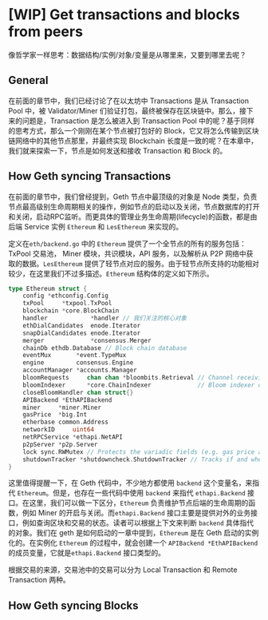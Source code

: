 # [WIP] Get transactions and blocks from peers

像哲学家一样思考：数据结构/实例/对象/变量是从哪里来，又要到哪里去呢？

## General

 在前面的章节中，我们已经讨论了在以太坊中 Transactions 是从 Transaction Pool 中，被 Validator/Miner 们验证打包，最终被保存在区块链中。那么，接下来的问题是，Transaction 是怎么被进入到 Transaction Pool 中的呢？基于同样的思考方式，那么一个刚刚在某个节点被打包好的 Block，它又将怎么传输到区块链网络中的其他节点那里，并最终实现 Blockchain 长度是一致的呢？在本章中，我们就来探索一下，节点是如何发送和接收 Transaction 和 Block 的。

## How Geth syncing Transactions

在前面的章节中，我们曾经提到，Geth 节点中最顶级的对象是 Node 类型，负责节点最高级别生命周期相关的操作，例如节点的启动以及关闭，节点数据库的打开和关闭，启动RPC监听。而更具体的管理业务生命周期(lifecycle)的函数，都是由后端 Service 实例 `Ethereum` 和 `LesEthereum` 来实现的。

定义在`eth/backend.go` 中的 `Ethereum` 提供了一个全节点的所有的服务包括：TxPool 交易池， Miner 模块，共识模块，API 服务，以及解析从 P2P 网络中获取的数据。`LesEthereum` 提供了轻节点对应的服务。由于轻节点所支持的功能相对较少，在这里我们不过多描述。`Ethereum` 结构体的定义如下所示。

```go
type Ethereum struct {
	config *ethconfig.Config
	txPool     *txpool.TxPool
	blockchain *core.BlockChain
	handler            *handler // 我们关注的核心对象
	ethDialCandidates  enode.Iterator
	snapDialCandidates enode.Iterator
	merger             *consensus.Merger
	chainDb ethdb.Database // Block chain database
	eventMux       *event.TypeMux
	engine         consensus.Engine
	accountManager *accounts.Manager
	bloomRequests     chan chan *bloombits.Retrieval // Channel receiving bloom data retrieval requests
	bloomIndexer      *core.ChainIndexer             // Bloom indexer operating during block imports
	closeBloomHandler chan struct{}
	APIBackend *EthAPIBackend
	miner     *miner.Miner
	gasPrice  *big.Int
	etherbase common.Address
	networkID     uint64
	netRPCService *ethapi.NetAPI
	p2pServer *p2p.Server
	lock sync.RWMutex // Protects the variadic fields (e.g. gas price and etherbase)
	shutdownTracker *shutdowncheck.ShutdownTracker // Tracks if and when the node has shutdown ungracefully
}
```

这里值得提醒一下，在 Geth 代码中，不少地方都使用 `backend` 这个变量名，来指代 `Ethereum`。但是，也存在一些代码中使用 `backend` 来指代 `ethapi.Backend` 接口。在这里，我们可以做一下区分，`Ethereum` 负责维护节点后端的生命周期的函数，例如 Miner 的开启与关闭。而`ethapi.Backend` 接口主要是提供对外的业务接口，例如查询区块和交易的状态。读者可以根据上下文来判断 `backend` 具体指代的对象。我们在 geth 是如何启动的一章中提到，`Ethereum` 是在 Geth 启动的实例化的。在实例化 `Ethereum` 的过程中，就会创建一个 `APIBackend *EthAPIBackend` 的成员变量，它就是`ethapi.Backend` 接口类型的。

根据交易的来源，交易池中的交易可以分为 Local Transaction 和 Remote Transaction 两种。


## How Geth syncing Blocks
